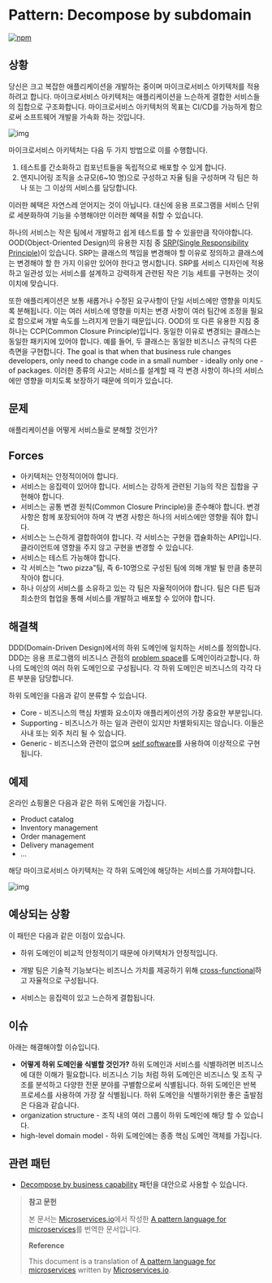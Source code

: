 # Pattern: Decompose by subdomain

[![npm](https://img.shields.io/badge/version-2019.30-brightgreen.svg)]()



## 상황

당신은 크고 복잡한 애플리케이션을 개발하는 중이며 마이크로서비스 아키텍처를 적용하려고 합니다. 마이크로서비스 아키텍처는 애플리케이션을 느슨하게 결합한 서비스들의 집합으로 구조화합니다. 마이크로서비스 아키텍처의 목표는 CI/CD를 가능하게 함으로써 소프트웨어 개발을 가속화 하는 것입니다.

![img](https://microservices.io/i/successtriangle.png)

마이크로서비스 아키텍처는 다음 두 가지 방법으로 이를 수행합니다.

1. 테스트를 간소화하고 컴포넌트들을 독립적으로 배포할 수 있게 합니다.
2. 엔지니어링 조직을 소규모(6~10 명)으로 구성하고 자율 팀을 구성하며 각 팀은 하나 또는 그 이상의 서비스를 담당합니다.

이러한 혜택은 자연스레 얻어지는 것이 아닙니다. 대신에 응용 프로그램을 서비스 단위로 세분화하여 기능을 수행해야만 이러한 혜택을 취할 수 있습니다.

하나의 서비스는 작은 팀에서 개발하고 쉽게 테스트를 할 수 있을만큼 작아야합니다. OOD(Object-Oriented Design)의 유용한 지침 중 [SRP(Single Responsibility Principle)](http://www.objectmentor.com/resources/articles/srp.pdf)이 있습니다. SRP는 클래스의 책임을 변경해야 할 이유로 정의하고 클래스에는 변경해야 할 한 가지 이유만 있어야 한다고 명시합니다. SRP를 서비스 디자인에 적용하고 일관성 있는 서비스를 설계하고 강력하게 관련된 작은 기능 세트를 구현하는 것이 이치에 맞습니다.

또한 애플리케이션은 보통 새롭거나 수정된 요구사항이 단일 서비스에만 영향을 미치도록 분해됩니다. 이는 여러 서비스에 영향을 미치는 변경 사항이 여러 팀간에 조정을 필요로 함으로써 개발 속도를 느려지게 만들기 때문입니다. OOD의 또 다른 유용한 지침 중 하나는 CCP(Common Closure Principle)입니다. 동일한 이유로 변경되는 클래스는 동일한 패키지에 있어야 합니다. 예를 들어, 두 클래스는 동일한 비즈니스 규칙의 다른 측면을 구현합니다. The goal is that when that business rule changes developers, only need to change code in a small number - ideally only one - of packages. 이러한 종류의 사고는 서비스를 설계할 때 각 변경 사항이 하나의 서비스에만 영향을 미치도록 보장하기 때문에 의미가 있습니다.



## 문제

애플리케이션을 어떻게 서비스들로 분해할 것인가?



## Forces

- 아키텍처는 안정적이어야 합니다.
- 서비스는 응집력이 있어야 합니다. 서비스는 강하게 관련된 기능의 작은 집합을 구현해야 합니다.
- 서비스는 공통 변경 원칙(Common Closure Principle)을 준수해야 합니다. 변경 사항은 함께 포장되어야 하며 각 변경 사항은 하나의 서비스에만 영향을 줘야 합니다.
- 서비스는 느슨하게 결합하여야 합니다. 각 서비스는 구현을 캡슐화하는 API입니다. 클라이언트에 영향을 주지 않고 구현을 변경할 수 있습니다.
- 서비스는 테스트 가능해야 합니다.
- 각 서비스는 "two pizza"팀, 즉 6-10명으로 구성된 팀에 의해 개발 될 만큼 충분히 작아야 합니다.
- 하나 이상의 서비스를 소유하고 있는 각 팀은 자율적이어야 합니다. 팀은 다른 팀과 최소한의 협업을 통해 서비스를 개발하고 배포할 수 있어야 합니다.



## 해결책

DDD(Domain-Driven Design)에서의 하위 도메인에 일치하는 서비스를 정의합니다. DDD는 응용 프로그램의 비즈니스 관점의 [problem space](https://www.igi-global.com/dictionary/evaluating-healthcare-understanding-work-healthcare/23514)를 도메인이라고합니다. 하나의 도메인의 여러 하위 도메인으로 구성됩니다. 각 하위 도메인은 비즈니스의 각각 다른 부분을 담당합니다.

하위 도메인을 다음과 같이 분류할 수 있습니다.

- Core - 비즈니스의 핵심 차별화 요소이자 애플리케이션의 가장 중요한 부분입니다.
- Supporting - 비즈니스가 하는 일과 관련이 있지만 차별화되지는 않습니다. 이들은 사내 또는 외주 처리 될 수 있습니다.
- Generic - 비즈니스와 관련이 없으며 [self software](https://www.quora.com/What-is-the-meaning-of-off-the-shelf-software)를 사용하여 이상적으로 구현됩니다.



## 예제

온라인 쇼핑몰은 다음과 같은 하위 도메인을 가집니다.

- Product catalog
- Inventory management
- Order management
- Delivery management
- …

해당 마이크로서비스 아키텍처는 각 하위 도메인에 해당하는 서비스를 가져야합니다.

![img](https://microservices.io/i/decompose-by-subdomain.png)



## 예상되는 상황

이 패턴은 다음과 같은 이점이 있습니다.

- 하위 도메인이 비교적 안정적이기 때문에 아키텍처가 안정적입니다.
- 개발 팀은 기술적 기능보다는 비즈니스 가치를 제공하기 위해 [cross-functional](https://perfectial.com/blog/make-a-cross-functional-team-work/)하고 자율적으로 구성됩니다.

- 서비스는 응집력이 있고 느슨하게 결합됩니다.



## 이슈

아래는 해결해야할 이슈입니다.

* **어떻게 하위 도메인을 식별할 것인가?** 하위 도메인과 서비스를 식별하려면 비즈니스에 대한 이해가 필요합니다. 비즈니스 기능 처럼 하위 도메인은 비즈니스 및 조직 구조를 분석하고 다양한 전문 분야를 구별함으로써 식별됩니다. 하위 도메인은 반복 프로세스를 사용하여 가장 잘 식별됩니다. 하위 도메인을 식별하기위한 좋은 출발점은 다음과 같습니다.
* organization structure - 조직 내의 여러 그룹이 하위 도메인에 해당 할 수 있습니다.
* high-level domain model - 하위 도메인에는 종종 핵심 도메인 객체를 가집니다.



## 관련 패턴

- [Decompose by business capability](https://microservices.io/patterns/decomposition/decompose-by-business-capability.html) 패턴을 대안으로 사용할 수 있습니다.





> **참고 문헌**
>
> 본 문서는 [Microservices.io](https://microservices.io)에서 작성한 [A pattern language for microservices](https://microservices.io/patterns/index.html)를 번역한 문서입니다.
>
> **Reference**
>
> This document is a translation of [A pattern language for microservices](https://microservices.io/patterns/index.html) written by [Microservices.io](https://microservices.io).
